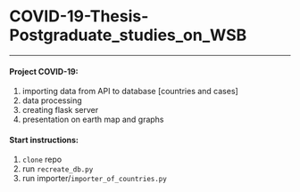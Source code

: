 # COVID-19-Thesis-Postgraduate_studies_on_WSB

------------------------------------

#### Project COVID-19:

1. importing data from API to database [countries and cases]
2. data processing
3. creating flask server
4. presentation on earth map and graphs

#### Start instructions:

1. `clone` repo
2. run `recreate_db.py`
3. run importer/`importer_of_countries.py`
